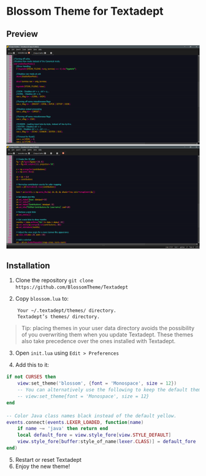 # Blossom Theme for Textadept

## Preview
![](./screenshot01.png)
![](./screenshot02.png)

## Installation
1. Clone the repository
```git clone https://github.com/BlossomTheme/Textadept```

2. Copy ```blossom.lua``` to:
```
    Your ~/.textadept/themes/ directory.
    Textadept’s themes/ directory.
```
> Tip: placing themes in your user data directory avoids the possibility of you overwriting them when you update Textadept. These themes also take precedence over the ones installed with Textadept.

3. Open ```init.lua``` using ```Edit > Preferences```

4. Add this to it:
```lua
if not CURSES then
	view:set_theme('blossom', {font = 'Monospace', size = 12})
	-- You can alternatively use the following to keep the default theme:
	-- view:set_theme{font = 'Monospace', size = 12}
end

-- Color Java class names black instead of the default yellow.
events.connect(events.LEXER_LOADED, function(name)
	if name ~= 'java' then return end
	local default_fore = view.style_fore[view.STYLE_DEFAULT]
	view.style_fore[buffer:style_of_name(lexer.CLASS)] = default_fore
end)
```
5. Restart or reset Textadept
6. Enjoy the new theme!